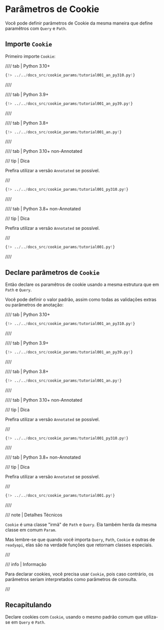 # Parâmetros de Cookie

Você pode definir parâmetros de Cookie da mesma maneira que define paramêtros com `Query` e `Path`.

## Importe `Cookie`

Primeiro importe `Cookie`:

//// tab | Python 3.10+

```Python hl_lines="3"
{!> ../../docs_src/cookie_params/tutorial001_an_py310.py!}
```

////

//// tab | Python 3.9+

```Python hl_lines="3"
{!> ../../docs_src/cookie_params/tutorial001_an_py39.py!}
```

////

//// tab | Python 3.8+

```Python hl_lines="3"
{!> ../../docs_src/cookie_params/tutorial001_an.py!}
```

////

//// tab | Python 3.10+ non-Annotated

/// tip | Dica

Prefira utilizar a versão `Annotated` se possível.

///

```Python hl_lines="1"
{!> ../../docs_src/cookie_params/tutorial001_py310.py!}
```

////

//// tab | Python 3.8+ non-Annotated

/// tip | Dica

Prefira utilizar a versão `Annotated` se possível.

///

```Python hl_lines="3"
{!> ../../docs_src/cookie_params/tutorial001.py!}
```

////

## Declare parâmetros de `Cookie`

Então declare os paramêtros de cookie usando a mesma estrutura que em `Path` e `Query`.

Você pode definir o valor padrão, assim como todas as validações extras ou parâmetros de anotação:

//// tab | Python 3.10+

```Python hl_lines="9"
{!> ../../docs_src/cookie_params/tutorial001_an_py310.py!}
```

////

//// tab | Python 3.9+

```Python hl_lines="9"
{!> ../../docs_src/cookie_params/tutorial001_an_py39.py!}
```

////

//// tab | Python 3.8+

```Python hl_lines="10"
{!> ../../docs_src/cookie_params/tutorial001_an.py!}
```

////

//// tab | Python 3.10+ non-Annotated

/// tip | Dica

Prefira utilizar a versão `Annotated` se possível.

///

```Python hl_lines="7"
{!> ../../docs_src/cookie_params/tutorial001_py310.py!}
```

////

//// tab | Python 3.8+ non-Annotated

/// tip | Dica

Prefira utilizar a versão `Annotated` se possível.

///

```Python hl_lines="9"
{!> ../../docs_src/cookie_params/tutorial001.py!}
```

////

/// note | Detalhes Técnicos

`Cookie` é uma classe "irmã" de `Path` e `Query`. Ela também herda da mesma classe em comum `Param`.

Mas lembre-se que quando você importa `Query`, `Path`, `Cookie` e outras de `readyapi`, elas são na verdade funções que retornam classes especiais.

///

/// info | Informação

Para declarar cookies, você precisa usar `Cookie`, pois caso contrário, os parâmetros seriam interpretados como parâmetros de consulta.

///

## Recapitulando

Declare cookies com `Cookie`, usando o mesmo padrão comum que utiliza-se em `Query` e `Path`.
